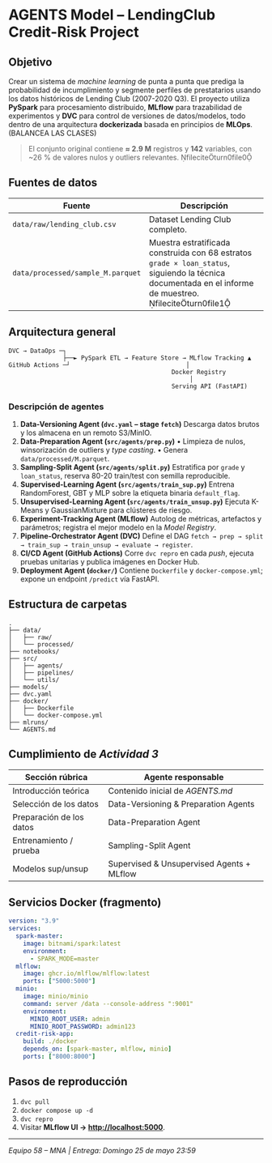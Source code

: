 # AGENTS Model – LendingClub Credit-Risk Project

## Objetivo

Crear un sistema de *machine learning* de punta a punta que prediga la probabilidad de incumplimiento y segmente perfiles de prestatarios usando los datos históricos de Lending Club (2007-2020 Q3). El proyecto utiliza **PySpark** para procesamiento distribuido, **MLflow** para trazabilidad de experimentos y **DVC** para control de versiones de datos/modelos, todo dentro de una arquitectura **dockerizada** basada en principios de **MLOps**. (BALANCEA LAS CLASES)

> El conjunto original contiene **≈ 2.9 M** registros y **142** variables, con \~26 % de valores nulos y outliers relevantes. fileciteturn0file0

## Fuentes de datos

| Fuente                            | Descripción                                                                                                                                               |
| --------------------------------- | --------------------------------------------------------------------------------------------------------------------------------------------------------- |
| `data/raw/lending_club.csv`       | Dataset Lending Club completo.                                                                                                                            |
| `data/processed/sample_M.parquet` | Muestra estratificada construida con 68 estratos `grade × loan_status`, siguiendo la técnica documentada en el informe de muestreo. fileciteturn0file1 |

## Arquitectura general

```
DVC → DataOps ─┐
               ├──► PySpark ETL → Feature Store → MLflow Tracking ▲
GitHub Actions ─┘                                │
                                             Docker Registry
                                                  │
                                             Serving API (FastAPI)
```

### Descripción de agentes

1. **Data-Versioning Agent (`dvc.yaml` – stage `fetch`)**
   Descarga datos brutos y los almacena en un remoto S3/MinIO.
2. **Data-Preparation Agent (`src/agents/prep.py`)**
   • Limpieza de nulos, winsorización de outliers y *type casting*.
   • Genera `data/processed/M.parquet`.
3. **Sampling-Split Agent (`src/agents/split.py`)**
   Estratifica por `grade` y `loan_status`, reserva 80-20 train/test con semilla reproducible.
4. **Supervised-Learning Agent (`src/agents/train_sup.py`)**
   Entrena RandomForest, GBT y MLP sobre la etiqueta binaria `default_flag`.
5. **Unsupervised-Learning Agent (`src/agents/train_unsup.py`)**
   Ejecuta K-Means y GaussianMixture para clústeres de riesgo.
6. **Experiment-Tracking Agent (MLflow)**
   Autolog de métricas, artefactos y parámetros; registra el mejor modelo en la *Model Registry*.
7. **Pipeline-Orchestrator Agent (DVC)**
   Define el DAG `fetch → prep → split → train_sup → train_unsup → evaluate → register`.
8. **CI/CD Agent (GitHub Actions)**
   Corre `dvc repro` en cada *push*, ejecuta pruebas unitarias y publica imágenes en Docker Hub.
9. **Deployment Agent (`docker/`)**
   Contiene `Dockerfile` y `docker-compose.yml`; expone un endpoint `/predict` vía FastAPI.

## Estructura de carpetas

```text
.
├── data/
│   ├── raw/
│   └── processed/
├── notebooks/
├── src/
│   ├── agents/
│   ├── pipelines/
│   └── utils/
├── models/
├── dvc.yaml
├── docker/
│   ├── Dockerfile
│   └── docker-compose.yml
├── mlruns/
└── AGENTS.md
```

## Cumplimiento de *Actividad 3*

| Sección rúbrica          | Agente responsable                        |
| ------------------------ | ----------------------------------------- |
| Introducción teórica     | Contenido inicial de *AGENTS.md*          |
| Selección de los datos   | Data-Versioning & Preparation Agents      |
| Preparación de los datos | Data-Preparation Agent                    |
| Entrenamiento / prueba   | Sampling-Split Agent                      |
| Modelos sup/unsup        | Supervised & Unsupervised Agents + MLflow |

## Servicios Docker (fragmento)

```yaml
version: "3.9"
services:
  spark-master:
    image: bitnami/spark:latest
    environment:
      - SPARK_MODE=master
  mlflow:
    image: ghcr.io/mlflow/mlflow:latest
    ports: ["5000:5000"]
  minio:
    image: minio/minio
    command: server /data --console-address ":9001"
    environment:
      MINIO_ROOT_USER: admin
      MINIO_ROOT_PASSWORD: admin123
  credit-risk-app:
    build: ./docker
    depends_on: [spark-master, mlflow, minio]
    ports: ["8000:8000"]
```

## Pasos de reproducción

1. `dvc pull`
2. `docker compose up -d`
3. `dvc repro`
4. Visitar **MLflow UI → [http://localhost:5000](http://localhost:5000)**.

---

*Equipo 58 – MNA | Entrega: Domingo 25 de mayo 23:59*
